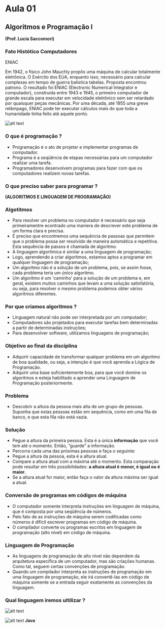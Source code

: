 # Aula 01 #

## Algoritmos e Programação I ##

**(Prof. Lucia Saccomori)**

### Fato Histótico Computadores ###

ENIAC

Em 1942, o físico John Mauchly propôs uma máquina de calcular totalmente eletrônica. O Exército dos EUA, enquanto isso, necessário para calcular complexas em tempo de guerra balística tabelas. Proposta encontrou patrono.
O resultado foi ENIAC (Electronic Numerical Integrator e computador), construída entre 1943 e 1945, o primeiro computador de grande escala para executar em velocidade eletrônico sem ser retardado por quaisquer peças mecânicas. Por uma década, até 1955 uma greve relâmpago, ENIAC pode ter executar cálculos mais do que toda a humanidade tinha feito até aquele ponto.

![alt text](https://github.com/gabcorrea/ads-senacRS/blob/master/algoritmos-e-programacao-i/aula-01/img/eniac.jpg "ENIAC")

### O que é programação ? ###

 + Programação é o ato de projetar e implementar programas de computador.
 + Programa é a seqüência de etapas necessárias para um computador realizar uma tarefa.
 + Programadores desenvolvem programas para fazer com que os computadores realizem novas tarefas.

### O que preciso saber para programar ? ###

**(ALGORITMOS E LINGUAGEM DE PROGRAMAÇÃO)**

### Algotitmos ###

 + Para resolver um problema no computador é necessário que seja primeiramentre econtrado uma maniera de descrever este problema de um forma clara e precisa.
 + É preciso que encontremos uma sequência de passoas que permitem que o problema possa ser resolvido de maneira automática e repetitiva. Esta sequência de passos é chamada de algoritmo.
 + A linguagem algorítmica é similar a uma linguagem de programação;
 + Logo, aprendendo a criar algoritmos, estamos aptos a programar em qualquer linguagem de programação;
 + Um algoritmo não é a solução de um problema, pois, se assim fosse, cada problema teria um único algoritmo.
 + Um algoritmo é um 'caminho' para a solução de um problema e, em geral, existem muitos caminhos que levam a uma solução satisfatória, ou seja, para resolver o mesmo problema podemos obter vários algoritmos diferentes.

### Por que criamos algoritmos ? ###

 + Linguagem natural não pode ser interpretada por um computador;
 + Computadores são projetados para executar tarefas bem determinadas a partir de determinadas instruções;
 + Para desenvolver software, utilizamos linguagens de programação;

### Objetivo ao final da disciplina ###

 + Adquirir capacidade de transformar qualquer problema em um algoritmo de boa qualidade, ou seja, a intenção é que você aprenda a Lógica de Programação.
 + Adquirir uma base suficientemente boa, para que você domine os algoritmos e esteja habilitado a aprender uma Linguagem de Programação posteriormente.

### Problema ###

 + Descobrir a altura da pessoa mais alta de um grupo de pessoas. Suponha que estas pessoas estão em sequência, como em uma fila de banco, e que esta fila não está vazia.

### Solução ###

 + Pegue a altura da primeira pessoa. Esta é a única **informação** que você tem até o momento. Então, “guarde” a informação.
 + Percorra cada uma das próximas pessoas e faça o seguinte:
 + Pegue a altura da pessoa, esta é a altura atual.
 + Compare a altura atual com a máxima até o momento. Esta comparação pode resultar em três possibilidades: **a altura atual é menor, é igual ou é maior.**
 + Se a altura atual for maior, então faça o valor da altura máxima ser igual a atual.

### Conversão de programas em códigos de máquina ###

 + O computador somente interpreta instruções em linguagem de máquina, que é composta por uma seqüência de números.
 + Pelo fato de as instruções de máquina serem codificadas como números é difícil escrever programas em código de máquina.
 + O compilador converte os programas escritos em linguagem de programação (alto nível) em código de máquina.

### Linguagem de Programação ###
 + As linguagens de programação de alto nível não dependem da arquitetura específica de um computador, mas são criações humanas. Como tal, seguem certas convenções de programação.
 + Quando um compilador interpreta as instruções de programação em uma linguagem de programação, ele irá convertê-las em código de máquina somente se a entrada seguir exatamente as convenções da linguagem.

### Qual linguagem iremos ultilizar ? ###
![alt text](https://github.com/gabcorrea/ads-senacRS/blob/master/algoritmos-e-programacao-i/aula-01/img/interrogacao.jpg "?")

![alt text](https://github.com/gabcorrea/ads-senacRS/blob/master/algoritmos-e-programacao-i/aula-01/img/interrogacao.jpg "Java") **Java**


